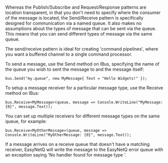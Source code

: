 Whereas the Publish/Subscribe and Request/Response patterns are location transparent, in that you don't need to specify where the consumer of the message is located, the Send/Receive pattern is specifically designed for communication via a named queue. It also makes no assumptions about the types of message that can be sent via the queue. This means that you can send different types of message via the same queue.

The send/receive pattern is ideal for creating 'command pipelines', where you want a buffered channel to a single command processor.

To send a message, use the Send method on IBus, specifying the name of the queue you wish to sent the message to and the message itself:

    bus.Send("my.queue", new MyMessage{ Text = "Hello Widgets!" });

To setup a message receiver for a particular message type, use the Receive method on IBus:

    bus.Receive<MyMessage>(queue, message => Console.WriteLine("MyMessage: {0}", message.Text));

You can set up multiple receivers for different message types on the same queue, for example:

    bus.Receive<MyOtherMessage>(queue, message => Console.WriteLine("MyOtherMessage: {0}", message.Text));

If a message arrives on a receive queue that doesn't have a matching receiver, EasyNetQ will write the message to the EasyNetQ error queue with an exception saying 'No handler found for message type <message type>'.